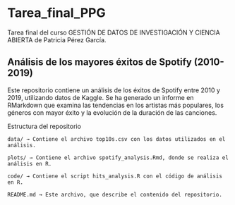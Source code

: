 # Tarea_final_PPG

Tarea final del curso GESTIÓN DE DATOS DE INVESTIGACIÓN Y CIENCIA ABIERTA de
Patricia Pérez García.

## Análisis de los mayores éxitos de Spotify (2010-2019)

Este repositorio contiene un análisis de los éxitos de Spotify entre 2010 y 2019, utilizando datos de Kaggle. Se ha generado un informe en RMarkdown que examina las tendencias en los artistas más populares, los géneros con mayor éxito y la evolución de la duración de las canciones.

Estructura del repositorio

    data/ → Contiene el archivo top10s.csv con los datos utilizados en el análisis.

    plots/ → Contiene el archivo spotify_analysis.Rmd, donde se realiza el análisis en R.

    code/ → Contiene el script hits_analysis.R con el código de análisis en R.

    README.md → Este archivo, que describe el contenido del repositorio.





